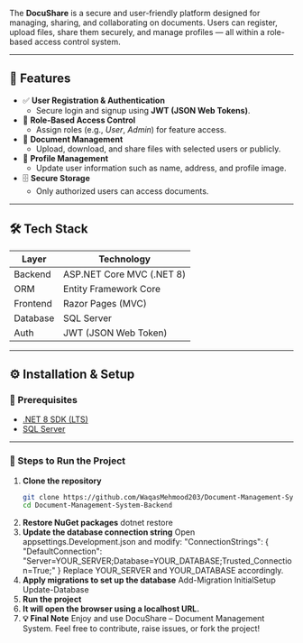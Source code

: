 The **DocuShare** is a secure and user-friendly platform designed for managing, sharing, and collaborating on documents. Users can register, upload files, share them securely, and manage profiles — all within a role-based access control system.

---

## 🚀 Features

- ✅ **User Registration & Authentication**
  - Secure login and signup using **JWT (JSON Web Tokens)**.
- 🔐 **Role-Based Access Control**
  - Assign roles (e.g., *User*, *Admin*) for feature access.
- 📁 **Document Management**
  - Upload, download, and share files with selected users or publicly.
- 👤 **Profile Management**
  - Update user information such as name, address, and profile image.
- 🗄️ **Secure Storage**
  - Only authorized users can access documents.

---

## 🛠️ Tech Stack

| Layer     | Technology              |
|-----------|--------------------------|
| Backend   | ASP.NET Core MVC (.NET 8) |
| ORM       | Entity Framework Core     |
| Frontend  | Razor Pages (MVC)         |
| Database  | SQL Server                |
| Auth      | JWT (JSON Web Token)      |

---

## ⚙️ Installation & Setup

### 📌 Prerequisites

- [.NET 8 SDK (LTS)](https://dotnet.microsoft.com/en-us/download)
- [SQL Server](https://www.microsoft.com/en-us/sql-server)

---

### 🧪 Steps to Run the Project

1. **Clone the repository**
   ```bash
   git clone https://github.com/WaqasMehmood203/Document-Management-System-Backend
   cd Document-Management-System-Backend
   
2. **Restore NuGet packages**
dotnet restore
3. **Update the database connection string**
   Open appsettings.Development.json and modify:
   "ConnectionStrings": {
  "DefaultConnection": "Server=YOUR_SERVER;Database=YOUR_DATABASE;Trusted_Connection=True;"
}
Replace YOUR_SERVER and YOUR_DATABASE accordingly.
4. **Apply migrations to set up the database**
Add-Migration InitialSetup
Update-Database
5. **Run the project**
6. **It will open the browser using a localhost URL.**
7. **💡 Final Note**
Enjoy and use DocuShare – Document Management System. Feel free to contribute, raise issues, or fork the project!
